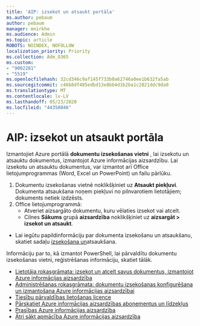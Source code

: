 ```yaml
---
title: 'AIP: izsekot un atsaukt portāla'
ms.author: pebaum
author: pebaum
manager: mnirkhe
ms.audience: Admin
ms.topic: article
ROBOTS: NOINDEX, NOFOLLOW
localization_priority: Priority
ms.collection: Adm_O365
ms.custom:
- "9002281"
- "5519"
ms.openlocfilehash: 32cd346c9af145f733b0a62746a0ee1b632fa5ab
ms.sourcegitcommit: c46b8df485edbd13e8bb4d1b2ba1c2821ddc9da0
ms.translationtype: MT
ms.contentlocale: lv-LV
ms.lasthandoff: 05/23/2020
ms.locfileid: "44358046"
---
```

# <a name="aip-track-and-revoke-portal"></a>AIP: izsekot un atsaukt portāla

Izmantojiet Azure portālā **dokumentu izsekošanas vietni** , lai izsekotu un atsauktu dokumentus, izmantojot Azure informācijas aizsardzību. Lai izsekotu un atsauktu dokumentus, var izmantot arī Office lietojumprogrammas (Word, Excel un PowerPoint) un failu pārlūku.

1. Dokumentu izsekošanas vietnē noklikšķiniet uz **Atsaukt piekļuvi**. Dokumenta atsaukšana noņem piekļuvi no pilnvarotiem lietotājiem; dokuments netiek izdzēsts.
2. Office lietojumprogrammā:
    - Atveriet aizsargāto dokumentu, kuru vēlaties izsekot vai atcelt.
    - Cilnes **Sākums** grupā **aizsardzība** noklikšķiniet uz **aizsargāt > izsekot un atsaukt**.

- Lai iegūtu papildinformāciju par dokumenta izsekošanu un atsaukšanu, skatiet sadaļu [izsekošana un](https://docs.microsoft.com/azure/information-protection/rms-client/client-track-revoke)atsaukšana.

Informāciju par to, kā izmantot PowerShell, lai pārvaldītu dokumentu izsekošanas vietni, reģistrēšanas informāciju, skatiet tālāk.
- [Lietotāja rokasgrāmata: izsekot un atcelt savus dokumentus, izmantojot Azure informācijas aizsardzība](https://docs.microsoft.com/azure/information-protection/rms-client/client-track-revoke)
- [Administrēšanas rokasgrāmata: dokumentu izsekošanas konfigurēšana un izmantošana Azure informācijas aizsardzībai](https://docs.microsoft.com/azure/information-protection/rms-client/client-admin-guide-document-tracking)
- [Tiesību pārvaldības lietošanas licence](https://docs.microsoft.com/azure/information-protection/configure-usage-rights#rights-management-use-license)
- [Pārskatiet Azure informācijas aizsardzības abonementus un līdzekļus](https://azure.microsoft.com/pricing/details/information-protection)
- [Prasības Azure informācijas aizsardzība](https://docs.microsoft.com/azure/information-protection/get-started/requirements)
- [Ātri sākt apmācība Azure informācijas aizsardzība](https://docs.microsoft.com/azure/information-protection/get-started/infoprotect-quick-start-tutorial)
